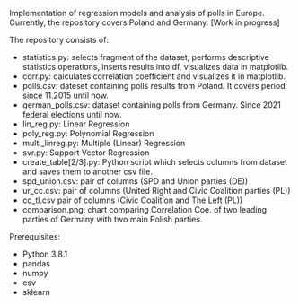 Implementation of regression models and analysis of polls in Europe. Currently, the repository covers Poland and Germany. [Work in progress]

The repository consists of:
- statistics.py: selects fragment of the dataset, performs descriptive statistics operations, inserts results into df, visualizes data in matplotlib.
- corr.py: calculates correlation coefficient and visualizes it in matplotlib.
- polls.csv: dateset containing polls results from Poland. It covers period since 11.2015 until now.
- german_polls.csv: dataset containing polls from Germany. Since 2021 federal elections until now. 
- lin_reg.py: Linear Regression
- poly_reg.py: Polynomial Regression
- multi_linreg.py: Multiple (Linear) Regression
- svr.py: Support Vector Regression
- create_table[2/3].py: Python script which selects columns from dataset and saves them to another csv file.
- spd_union.csv: pair of columns (SPD and Union parties (DE))
- ur_cc.csv: pair of columns (United Right and Civic Coalition parties (PL))
- cc_tl.csv pair of columns (Civic Coalition and The Left (PL))
- comparison.png: chart comparing Correlation Coe. of two leading parties of Germany with two main Polish parties.

Prerequisites:
- Python 3.8.1
- pandas
- numpy
- csv
- sklearn
